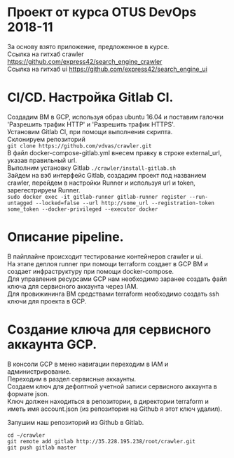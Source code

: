 # Проект от курса OTUS DevOps 2018-11  
За основу взято приложение, предложенное в курсе.  
Ссылка на гитхаб crawler https://github.com/express42/search_engine_crawler  
Ссылка на гитхаб ui https://github.com/express42/search_engine_ui  

# CI/CD. Настройка Gitlab CI.  
Создадим ВМ в GCP, используя образ ubuntu 16.04 и поставим галочки 'Разрешить трафик HTTP' и 'Разрешить трафик HTTPS'.  
Установим Gitlab CI, при помощи выполнения скрипта.  
Склонируем репозиторий  
`git clone https://github.com/vdvas/crawler.git`  
В файл docker-compose-gitlab.yml внесем правку в строке external_url, указав правильный url.  
Выполним установку Gitlab `./crawler/install-gitlab.sh`  
Зайдем на вэб интерфейс Gitlab, создадим проект под названием crawler, перейдем в настройки Runner и используя url и token, зарегестрируем Runner.  
`sudo docker exec -it gitlab-runner gitlab-runner register --run-untagged --locked=false --url http://some_url --registration-token some_token --docker-privileged --executor docker`  
   
# Описание pipeline.
В пайплайне происходит тестирование контейнеров crawler и ui.  
На этапе деплоя runner при помощи terraform создает в GCP ВМ и создает инфраструктуру при помощи docker-compose.  
Для управления ресурсами GCP нам необходимо заранее создать файл ключа для сервисного аккаунта через IAM.  
Для провижининга ВМ средствами terraform необходимо создать ssh ключи для проекта в GCP.  
# Создание ключа для сервисного аккаунта GCP.  
В консоли GCP в меню навигации переходим в IAM и администрирование.  
Переходим в раздел сервисные аккаунты.  
Создаем ключ для дефолтной учетной записи сервисного аккаунта в формате json.  
Ключ должен находиться в репозитории, в директории terraform и иметь имя account.json (из репозитория на Github я этот ключ удалил).  
  
Запушим наш репозиторий из Github в Gitlab.  
```
cd ~/crawler  
git remote add gitlab http://35.228.195.238/root/crawler.git  
git push gitlab master  
```


